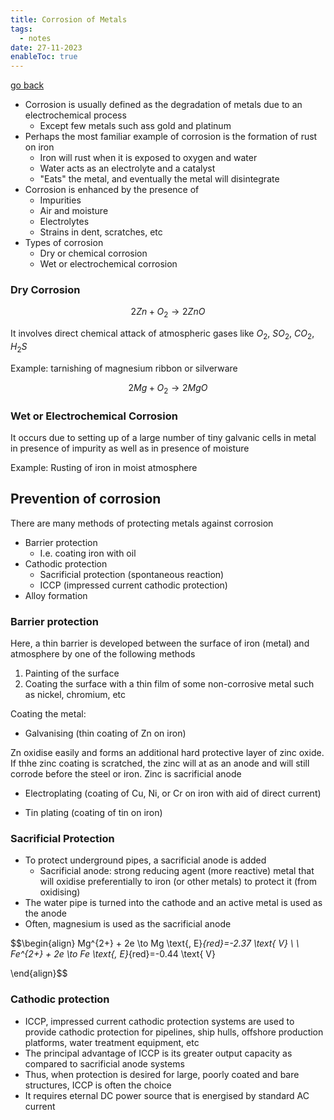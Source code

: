 ```yaml
---
title: Corrosion of Metals
tags:
  - notes
date: 27-11-2023
enableToc: true
---
```


[go back](12Subjects/12Chemistry.md)

- Corrosion is usually defined as the degradation of metals due to an electrochemical process
	- Except few metals such ass gold and platinum
- Perhaps the most familiar example of corrosion is the formation of rust on iron
	- Iron will rust when it is exposed to oxygen and water
	- Water acts as an electrolyte and a catalyst
	- "Eats" the metal, and eventually the metal will disintegrate
- Corrosion is enhanced by the presence of
	- Impurities
	- Air and moisture
	- Electrolytes
	- Strains in dent, scratches, etc
- Types of corrosion
	- Dry or chemical corrosion
	- Wet or electrochemical corrosion

### Dry Corrosion
$$2Zn + O_{2} \to 2ZnO$$

It involves direct chemical attack of atmospheric gases like $O_{2}$, $SO_{2}$, $CO_{2}$, $H_{2}S$

Example: tarnishing of magnesium ribbon or silverware

$$2Mg + O_{2} \to 2MgO$$

### Wet or Electrochemical Corrosion

It occurs due to setting up of a large number of tiny galvanic cells in metal in presence of impurity as well as in presence of moisture

Example: Rusting of iron in moist atmosphere

## Prevention of corrosion

There are many methods of protecting metals against corrosion

- Barrier protection
	- I.e. coating iron with oil
- Cathodic protection
	- Sacrificial protection (spontaneous reaction)
	- ICCP (impressed current cathodic protection)
- Alloy formation

### Barrier protection

Here, a thin barrier is developed between the surface of iron (metal) and atmosphere by one of the following methods

1. Painting of the surface
2. Coating the surface with a thin film of some non-corrosive metal such as nickel, chromium, etc

Coating the metal:

- Galvanising (thin coating of Zn on iron)

Zn oxidise easily and forms an additional hard protective layer of zinc oxide. If thhe zinc coating is scratched, the zinc will at as an anode and will still corrode before the steel or iron. Zinc is sacrificial anode

- Electroplating (coating of Cu, Ni, or Cr on iron with aid of direct current)

- Tin plating (coating of tin on iron)

### Sacrificial Protection

- To protect underground pipes, a sacrificial anode is added
	- Sacrificial anode: strong reducing agent (more reactive) metal that will oxidise preferentially to iron (or other metals) to protect it (from oxidising)
- The water pipe is turned into the cathode and an active metal is used as the anode
- Often, magnesium is used as the sacrificial anode

$$\begin{align} Mg^{2+} + 2e \to Mg \text{, E}_{red}=-2.37 \text{ V} \\ \\
Fe^{2+} + 2e \to Fe \text{, E}_{red}=-0.44 \text{ V} 

\end{align}$$

### Cathodic protection
- ICCP, impressed current cathodic protection systems are used to provide cathodic protection for pipelines, ship hulls, offshore production platforms, water treatment equipment, etc
- The principal advantage of ICCP is its greater output capacity as compared to sacrificial anode systems
- Thus, when protection is desired for large, poorly coated and bare structures, ICCP is often the choice
- It requires eternal DC power source that is energised by standard AC current